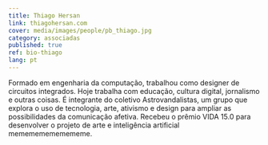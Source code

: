 ```yaml
---
title: Thiago Hersan
link: thiagohersan.com
cover: media/images/people/pb_thiago.jpg
category: associadas
published: true
ref: bio-thiago
lang: pt
---
```

Formado em engenharia da computação, trabalhou como designer de circuitos integrados. Hoje trabalha com educação, cultura digital, jornalismo e outras coisas. É integrante do coletivo Astrovandalistas, um grupo que explora o uso de tecnologia, arte, ativismo e design para ampliar as possibilidades da comunicação afetiva. Recebeu o prêmio VIDA 15.0 para desenvolver o projeto de arte e inteligência artificial memememememememe.
